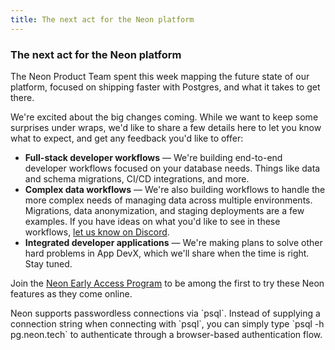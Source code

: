 ```yaml
---
title: The next act for the Neon platform
---
```


### The next act for the Neon platform

The Neon Product Team spent this week mapping the future state of our platform, focused on shipping faster with Postgres, and what it takes to get there.

We're excited about the big changes coming. While we want to keep some surprises under wraps, we'd like to share a few details here to let you know what to expect, and get any feedback you'd like to offer:

- **Full-stack developer workflows** &#8212; We're building end-to-end developer workflows focused on your database needs. Things like data and schema migrations, CI/CD integrations, and more.
- **Complex data workflows** &#8212; We're also building workflows to handle the more complex needs of managing data across multiple environments. Migrations, data anonymization, and staging deployments are a few examples. If you have ideas on what you'd like to see in these workflows, [let us know on Discord](https://discord.com/invite/92vNTzKDGp).
- **Integrated developer applications** &#8212; We're making plans to solve other hard problems in App DevX, which we'll share when the time is right. Stay tuned.

Join the [Neon Early Access Program](https://console.neon.tech/app/settings/early-access) to be among the first to try these Neon features as they come online.

<Admonition type="tip" title="Did you know?">
Neon supports passwordless connections via `psql`. Instead of supplying a connection string when connecting with `psql`, you can simply type `psql -h pg.neon.tech` to authenticate through a browser-based authentication flow.
</Admonition>

